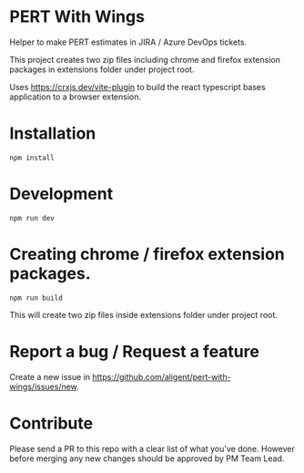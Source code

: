 # PERT With Wings

Helper to make PERT estimates in JIRA / Azure DevOps tickets.

This project creates two zip files including chrome and firefox extension packages in extensions folder under project root.

Uses https://crxjs.dev/vite-plugin to build the react typescript bases application to a browser extension.

# Installation

`npm install`

# Development

`npm run dev`

# Creating chrome / firefox extension packages.

`npm run build`

This will create two zip files inside extensions folder under project root.

# Report a bug / Request a feature

Create a new issue in https://github.com/aligent/pert-with-wings/issues/new.

# Contribute

Please send a PR to this repo with a clear list of what you've done. However before merging any new changes should be approved by PM Team Lead.
